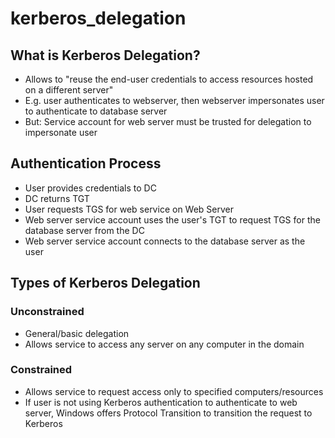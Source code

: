 # kerberos_delegation

## What is Kerberos Delegation?

- Allows to "reuse the end-user credentials to access resources hosted on a different server"
- E.g. user authenticates to webserver, then webserver impersonates user to authenticate to database server
- But: Service account for web server must be trusted for delegation to impersonate user

## Authentication Process

- User provides credentials to DC
- DC returns TGT
- User requests TGS for web service on Web Server
- Web server service account uses the user's TGT to request TGS for the database server from the DC
- Web server service account connects to the database server as the user

## Types of Kerberos Delegation

### Unconstrained

- General/basic delegation
- Allows service to access any server on any computer in the domain

### Constrained

- Allows service to request access only to specified computers/resources
- If user is not using Kerberos authentication to authenticate to web server, Windows offers Protocol Transition to transition the request to Kerberos
